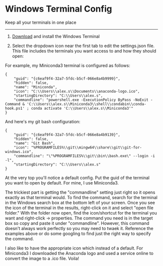 # Windows Terminal Config
Keep all your terminals in one place
___

1. [Download](https://www.microsoft.com/en-us/p/windows-terminal/9n0dx20hk701?activetab=pivot:overviewtab) and install the Windows Terminal 

2. Select the dropdown icon near the first tab to edit the settings.json file. This file includes the terminals you want access to and how they should open:

For example, my Miniconda3 terminal is configured as follows:
```
{
	"guid": "{c6eaf9f4-32a7-5fdc-b5cf-066e8a4b9999}",
	"hidden": false,
	"name": "Miniconda",
	"icon": "C:\\Users\\alex.s\\Documents\\anaconda-logo.ico",
	"startingDirectory": "C:\\Users\\alex.s",
	"commandline": "powershell.exe -ExecutionPolicy ByPass -NoExit -Command & 'C:\\Users\\alex.s\\Miniconda3\\shell\\condabin\\conda-hook.ps1' ; conda activate 'C:\\Users\\alex.s\\Miniconda3'"
}
```

And here's my git bash configuration:
```
{
    "guid": "{c6eaf9f4-32a7-5fdc-b5cf-066e8a4b9139}",
    "hidden": false,
    "name": "Git Bash",
    "icon": "%PROGRAMFILES%\\git\\mingw64\\share\\git\\git-for-windows.ico",
    "commandline": "\"%PROGRAMFILES%\\git\\bin\\bash.exe\" --login -i -l",
    "startingDirectory": "C:\\Users\\alex.s"
}
```

At the very top you'll notice a default config. Put the guid of the terminal you want to open by default. For mine, I use Miniconda3.

The trickiest part is getting the "commandline" setting just right so it opens exactly as that terminal would. To find the command, search for the terminal in the Windows search box at the bottom left of your screen. Once you see the icon of the terminal in the results, right-click on it and select "open file folder." With the folder now open, find the icon/shortcut for the terminal you want and right-click -> properties. The command you need is in the target box so copy and paste it under "commandline". However, this command doesn't always work perfectly so you may need to twaek it. Reference the examples above or do some googling to find just the right way to specify the command.

I also like to have the appropriate icon which instead of a default. For Miniconda3 I downloaded the Anaconda logo and used a service online to convert the image to a .ico file. Voila!
